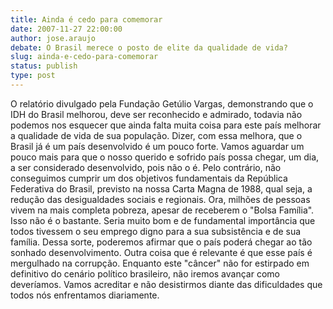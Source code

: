 ```yaml
---
title: Ainda é cedo para comemorar
date: 2007-11-27 22:00:00
author: jose.araujo
debate: O Brasil merece o posto de elite da qualidade de vida?
slug: ainda-e-cedo-para-comemorar
status: publish 
type: post
---
```


O relatório divulgado pela Fundação Getúlio Vargas, demonstrando que o IDH do Brasil melhorou, deve ser reconhecido e admirado, todavia não podemos nos esquecer que ainda falta muita coisa para este país melhorar a qualidade de vida de sua população. Dizer, com essa melhora, que o Brasil já é um país desenvolvido é um pouco forte. Vamos aguardar um pouco mais para que o nosso querido e sofrido país possa chegar, um dia, a ser considerado desenvolvido, pois não o é. Pelo contrário, não conseguimos cumprir um dos objetivos fundamentais da República Federativa do Brasil, previsto na nossa Carta Magna de 1988, qual seja, a redução das desigualdades sociais e regionais. Ora, milhões de pessoas vivem na mais completa pobreza, apesar de receberem o "Bolsa Família". Isso não é o bastante. Seria muito bom e de fundamental importância que todos tivessem o seu emprego digno para a sua subsistência e de sua família. Dessa sorte, poderemos afirmar que o país poderá chegar ao tão sonhado desenvolvimento. Outra coisa que é relevante é que esse país é mergulhado na corrupção. Enquanto este "câncer" não for estirpado em definitivo do cenário político brasileiro, não iremos avançar como deveríamos. Vamos acreditar e não desistirmos diante das dificuldades que todos nós enfrentamos diariamente.
